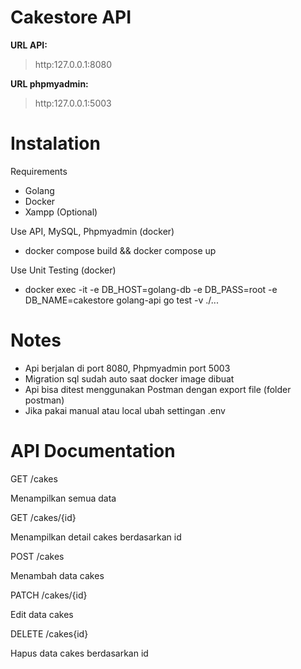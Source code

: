 # Cakestore API

**URL API:**
> http:127.0.0.1:8080

**URL phpmyadmin:**
> http:127.0.0.1:5003

# Instalation
Requirements
* Golang 
* Docker
* Xampp (Optional)

Use API, MySQL, Phpmyadmin (docker)
- docker compose build && docker compose up 

Use Unit Testing (docker)
- docker exec -it -e DB_HOST=golang-db -e DB_PASS=root -e DB_NAME=cakestore  golang-api go test -v ./...
# Notes
* Api berjalan di port 8080, Phpmyadmin port 5003
* Migration sql sudah auto saat docker image dibuat
* Api bisa ditest menggunakan Postman dengan export file (folder postman)
* Jika pakai manual atau local ubah settingan .env

# API Documentation
GET /cakes

Menampilkan semua data

GET /cakes/{id}

Menampilkan detail cakes berdasarkan id

POST /cakes 

Menambah data cakes

PATCH /cakes/{id}

Edit data cakes

DELETE /cakes{id}

Hapus data cakes berdasarkan id

